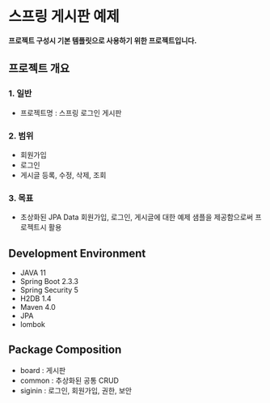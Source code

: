 # 스프링 게시판 예제

<strong>프로젝트 구성시 기본 템플릿으로 사용하기 위한 프로젝트입니다.</strong>


## 프로젝트 개요   
### 1. 일반
   - 프로젝트명 : 스프링 로그인 게시판
  
   
### 2. 범위
   - 회원가입
   - 로그인
   - 게시글 등록, 수정, 삭제, 조회
 
   
### 3. 목표
   - 초상화된 JPA Data 회원가입, 로그인, 게시글에 대한 예제 샘플을 제공함으로써 프로젝트시 활용

## Development Environment
- JAVA 11
- Spring Boot 2.3.3
- Spring Security 5
- H2DB 1.4
- Maven 4.0
- JPA
- lombok
 
## Package Composition
- board : 게시판
- common : 추상화된 공통 CRUD
- siginin : 로그인, 회원가입, 권한, 보안


